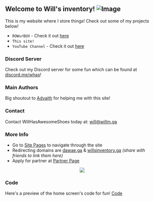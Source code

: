 
## Welcome to Will's inventory! ![Image](https://www.concursive.com/show/matt-r/signature-image/airplane-icon-100x100.png)

This is my website where I store things! Check out some of my projects below!
- `ROWurBUX` - Check it out [here](http://rowurbux.weebly.com)
- `This site!`
- `YouTube Channel` - Check it out [here](https://www.youtube.com/embed/fVaeDvmnqBM)

### Discord Server
Check out my Discord server for some fun which can be found at [discord.me/whas](https://discord.me/whas)!

### Main Authors

Big shoutout to [Advaith](https://github.com/advaith1) for helping me with this site! 

### Contact

Contact WillHasAwesomeShoes today at: [will@willm.ga](mailto:will@willm.ga)

### More Info
- Go to [Site Pages](pages) to navigate through the site
- Redirecting domains are [dawae.ga](https://dawae.ga) & [willsinventory.ga](https://willsinventory.ga) *(share with friends to link them here)*
- Apply for partner at [Partner Page](partners)
<p align="center">
  <img src="http://icons.iconarchive.com/icons/iconarchive/red-orb-alphabet/128/Letter-W-icon.png">
</p> 

### Code
Here's a preview of the home screen's code for fun! 
[Code](https://i.imgur.com/biv9VHz.png)
